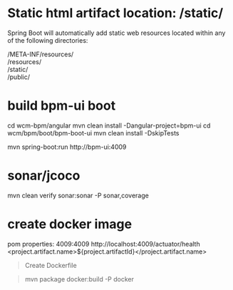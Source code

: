 # Static html artifact location: /static/  

Spring Boot will automatically add static web resources located within any of the following directories:

/META-INF/resources/  
/resources/  
/static/  
/public/

# build bpm-ui boot
cd wcm-bpm/angular
  mvn clean install -Dangular-project=bpm-ui
cd wcm/bpm/boot/bpm-boot-ui
mvn clean install -DskipTests

mvn spring-boot:run
http://bpm-ui:4009

# sonar/jcoco

mvn clean verify sonar:sonar -P sonar,coverage
# create docker image
  
  pom properties:
    <container-port>4009:4009</container-port>
    <probe-url>http://localhost:4009/actuator/health</probe-url>
    <project.artifact.name>${project.artifactId}</project.artifact.name>

  > Create Dockerfile
    
  >mvn package docker:build -P docker


